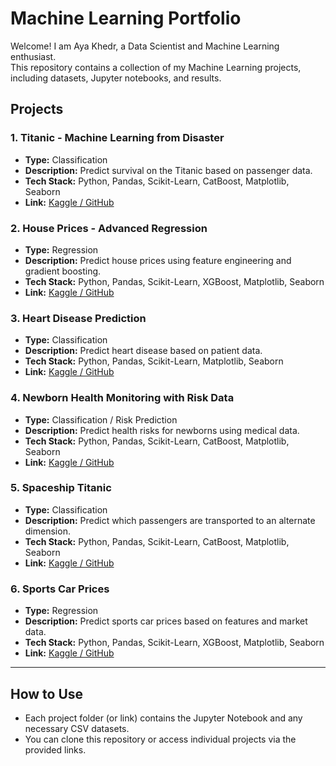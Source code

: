 # Machine Learning Portfolio

Welcome! I am Aya Khedr, a Data Scientist and Machine Learning enthusiast.  
This repository contains a collection of my Machine Learning projects, including datasets, Jupyter notebooks, and results.

## Projects

### 1. Titanic - Machine Learning from Disaster

- **Type:** Classification
- **Description:** Predict survival on the Titanic based on passenger data.
- **Tech Stack:** Python, Pandas, Scikit-Learn, CatBoost, Matplotlib, Seaborn
- **Link:** [Kaggle / GitHub](https://www.kaggle.com/code/ayahkhedr/titanic-machine-learning-from-disasters)

### 2. House Prices - Advanced Regression

- **Type:** Regression
- **Description:** Predict house prices using feature engineering and gradient boosting.
- **Tech Stack:** Python, Pandas, Scikit-Learn, XGBoost, Matplotlib, Seaborn
- **Link:** [Kaggle / GitHub](https://www.kaggle.com/code/ayahkhedr/house-price-predictions)

### 3. Heart Disease Prediction

- **Type:** Classification
- **Description:** Predict heart disease based on patient data.
- **Tech Stack:** Python, Pandas, Scikit-Learn, Matplotlib, Seaborn
- **Link:** [Kaggle / GitHub](https://www.kaggle.com/code/ayahkhedr/heart-disease)

### 4. Newborn Health Monitoring with Risk Data

- **Type:** Classification / Risk Prediction
- **Description:** Predict health risks for newborns using medical data.
- **Tech Stack:** Python, Pandas, Scikit-Learn, CatBoost, Matplotlib, Seaborn
- **Link:** [Kaggle / GitHub](https://www.kaggle.com/code/ayahkhedr/newborn-health-monitoring-with-risk-data)

### 5. Spaceship Titanic

- **Type:** Classification
- **Description:** Predict which passengers are transported to an alternate dimension.
- **Tech Stack:** Python, Pandas, Scikit-Learn, CatBoost, Matplotlib, Seaborn
- **Link:** [Kaggle / GitHub](https://www.kaggle.com/code/ayahkhedr/space-ship-titanic)

### 6. Sports Car Prices

- **Type:** Regression
- **Description:** Predict sports car prices based on features and market data.
- **Tech Stack:** Python, Pandas, Scikit-Learn, XGBoost, Matplotlib, Seaborn
- **Link:** [Kaggle / GitHub](https://www.kaggle.com/code/ayahkhedr/sports-car-prices)

---

## How to Use

- Each project folder (or link) contains the Jupyter Notebook and any necessary CSV datasets.
- You can clone this repository or access individual projects via the provided links.
